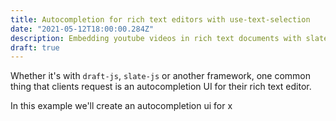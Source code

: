 ```yaml
---
title: Autocompletion for rich text editors with use-text-selection
date: "2021-05-12T18:00:00.284Z"
description: Embedding youtube videos in rich text documents with slate js
draft: true
---
```


Whether it's with `draft-js`, `slate-js` or another framework, one common thing that clients request is an autocompletion UI for their rich text editor.

In this example we'll create an autocompletion ui for x





